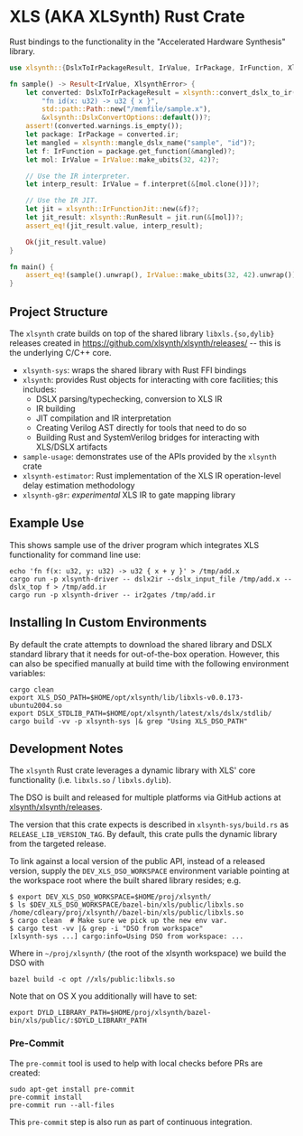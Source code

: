 # XLS (AKA XLSynth) Rust Crate

Rust bindings to the functionality in the "Accelerated Hardware Synthesis" library.

```rust
use xlsynth::{DslxToIrPackageResult, IrValue, IrPackage, IrFunction, XlsynthError};

fn sample() -> Result<IrValue, XlsynthError> {
    let converted: DslxToIrPackageResult = xlsynth::convert_dslx_to_ir(
        "fn id(x: u32) -> u32 { x }",
        std::path::Path::new("/memfile/sample.x"),
        &xlsynth::DslxConvertOptions::default())?;
    assert!(converted.warnings.is_empty());
    let package: IrPackage = converted.ir;
    let mangled = xlsynth::mangle_dslx_name("sample", "id")?;
    let f: IrFunction = package.get_function(&mangled)?;
    let mol: IrValue = IrValue::make_ubits(32, 42)?;

    // Use the IR interpreter.
    let interp_result: IrValue = f.interpret(&[mol.clone()])?;

    // Use the IR JIT.
    let jit = xlsynth::IrFunctionJit::new(&f)?;
    let jit_result: xlsynth::RunResult = jit.run(&[mol])?;
    assert_eq!(jit_result.value, interp_result);

    Ok(jit_result.value)
}

fn main() {
    assert_eq!(sample().unwrap(), IrValue::make_ubits(32, 42).unwrap());
}
```

## Project Structure

The `xlsynth` crate builds on top of the shared library `libxls.{so,dylib}` releases created in
<https://github.com/xlsynth/xlsynth/releases/> -- this is the underlying C/C++ core.

- `xlsynth-sys`: wraps the shared library with Rust FFI bindings
- `xlsynth`: provides Rust objects for interacting with core facilities; this includes:
  - DSLX parsing/typechecking, conversion to XLS IR
  - IR building
  - JIT compilation and IR interpretation
  - Creating Verilog AST directly for tools that need to do so
  - Building Rust and SystemVerilog bridges for interacting with XLS/DSLX artifacts
- `sample-usage`: demonstrates use of the APIs provided by the `xlsynth` crate
- `xlsynth-estimator`: Rust implementation of the XLS IR operation-level delay estimation
  methodology
- `xlsynth-g8r`: _experimental_ XLS IR to gate mapping library

## Example Use

This shows sample use of the driver program which integrates XLS functionality for command line use:

```shell
echo 'fn f(x: u32, y: u32) -> u32 { x + y }' > /tmp/add.x
cargo run -p xlsynth-driver -- dslx2ir --dslx_input_file /tmp/add.x --dslx_top f > /tmp/add.ir
cargo run -p xlsynth-driver -- ir2gates /tmp/add.ir
```

## Installing In Custom Environments

By default the crate attempts to download the shared library and DSLX standard library that it needs
for out-of-the-box operation. However, this can also be specified manually at build time with the
following environment variables:

```shell
cargo clean
export XLS_DSO_PATH=$HOME/opt/xlsynth/lib/libxls-v0.0.173-ubuntu2004.so
export DSLX_STDLIB_PATH=$HOME/opt/xlsynth/latest/xls/dslx/stdlib/
cargo build -vv -p xlsynth-sys |& grep "Using XLS_DSO_PATH"
```

## Development Notes

The `xlsynth` Rust crate leverages a dynamic library with XLS' core functionality (i.e. `libxls.so`
/ `libxls.dylib`).

The DSO is built and released for multiple platforms via GitHub actions at
[xlsynth/xlsynth/releases](https://github.com/xlsynth/xlsynth/releases/).

The version that this crate expects is described in `xlsynth-sys/build.rs` as
`RELEASE_LIB_VERSION_TAG`. By default, this crate pulls the dynamic library from the targeted
release.

To link against a local version of the public API, instead of a released version, supply the
`DEV_XLS_DSO_WORKSPACE` environment variable pointing at the workspace root where the built shared
library resides; e.g.

```shell
$ export DEV_XLS_DSO_WORKSPACE=$HOME/proj/xlsynth/
$ ls $DEV_XLS_DSO_WORKSPACE/bazel-bin/xls/public/libxls.so
/home/cdleary/proj/xlsynth//bazel-bin/xls/public/libxls.so
$ cargo clean  # Make sure we pick up the new env var.
$ cargo test -vv |& grep -i "DSO from workspace"
[xlsynth-sys ...] cargo:info=Using DSO from workspace: ...
```

Where in `~/proj/xlsynth/` (the root of the xlsynth workspace) we build the DSO with

```shell
bazel build -c opt //xls/public:libxls.so
```

Note that on OS X you additionally will have to set:

```shell
export DYLD_LIBRARY_PATH=$HOME/proj/xlsynth/bazel-bin/xls/public/:$DYLD_LIBRARY_PATH
```

### Pre-Commit

The `pre-commit` tool is used to help with local checks before PRs are created:

```shell
sudo apt-get install pre-commit
pre-commit install
pre-commit run --all-files
```

This `pre-commit` step is also run as part of continuous integration.
